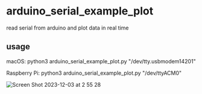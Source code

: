 # arduino_serial_example_plot
read serial from arduino and plot data in real time

## usage

macOS: python3 arduino_serial_example_plot.py "/dev/tty.usbmodem14201"

Raspberry Pi: python3 arduino_serial_example_plot.py "/dev/ttyACM0"

![Screen Shot 2023-12-03 at 2 55 28](https://github.com/chibaf/arduino_serial_example_plot/assets/1296728/ee2e04ad-0054-4d46-be6b-65d34b858961)
